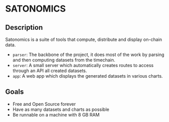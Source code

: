# SATONOMICS

## Description

Satonomics is a suite of tools that compute, distribute and display on-chain data.

- `parser`: The backbone of the project, it does most of the work by parsing and then computing datasets from the timechain.
- `server`: A small server which automatically creates routes to access through an API all created datasets.
- `app`: A web app which displays the generated datasets in various charts.

## Goals

- Free and Open Source forever
- Have as many datasets and charts as possible
- Be runnable on a machine with 8 GB RAM

